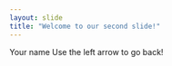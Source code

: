 ```yaml
---
layout: slide
title: "Welcome to our second slide!"
---
```

Your name
Use the left arrow to go back!
